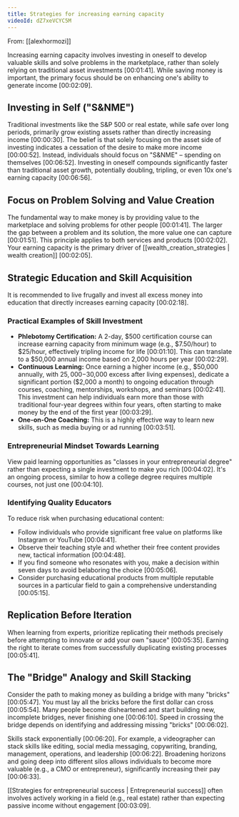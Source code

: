 ```yaml
---
title: Strategies for increasing earning capacity
videoId: dZ7xeVCYC5M
---
```


From: [[alexhormozi]] <br/> 

Increasing earning capacity involves investing in oneself to develop valuable skills and solve problems in the marketplace, rather than solely relying on traditional asset investments <a class="yt-timestamp" data-t="00:01:41">[00:01:41]</a>. While saving money is important, the primary focus should be on enhancing one's ability to generate income <a class="yt-timestamp" data-t="00:02:09">[00:02:09]</a>.

## Investing in Self ("S&NME")

Traditional investments like the S&P 500 or real estate, while safe over long periods, primarily grow existing assets rather than directly increasing income <a class="yt-timestamp" data-t="00:00:30">[00:00:30]</a>. The belief is that solely focusing on the asset side of investing indicates a cessation of the desire to make more income <a class="yt-timestamp" data-t="00:00:52">[00:00:52]</a>. Instead, individuals should focus on "S&NME" – spending on themselves <a class="yt-timestamp" data-t="00:06:52">[00:06:52]</a>. Investing in oneself compounds significantly faster than traditional asset growth, potentially doubling, tripling, or even 10x one's earning capacity <a class="yt-timestamp" data-t="00:06:56">[00:06:56]</a>.

## Focus on Problem Solving and Value Creation

The fundamental way to make money is by providing value to the marketplace and solving problems for other people <a class="yt-timestamp" data-t="00:01:41">[00:01:41]</a>. The larger the gap between a problem and its solution, the more value one can capture <a class="yt-timestamp" data-t="00:01:51">[00:01:51]</a>. This principle applies to both services and products <a class="yt-timestamp" data-t="00:02:02">[00:02:02]</a>. Your earning capacity is the primary driver of [[wealth_creation_strategies | wealth creation]] <a class="yt-timestamp" data-t="00:02:05">[00:02:05]</a>.

## Strategic Education and Skill Acquisition

It is recommended to live frugally and invest all excess money into education that directly increases earning capacity <a class="yt-timestamp" data-t="00:02:18">[00:02:18]</a>.

### Practical Examples of Skill Investment
*   **Phlebotomy Certification:** A 2-day, $500 certification course can increase earning capacity from minimum wage (e.g., $7.50/hour) to $25/hour, effectively tripling income for life <a class="yt-timestamp" data-t="00:01:10">[00:01:10]</a>. This can translate to a $50,000 annual income based on 2,000 hours per year <a class="yt-timestamp" data-t="00:02:29">[00:02:29]</a>.
*   **Continuous Learning:** Once earning a higher income (e.g., $50,000 annually, with $25,000-$30,000 excess after living expenses), dedicate a significant portion ($2,000 a month) to ongoing education through courses, coaching, mentorships, workshops, and seminars <a class="yt-timestamp" data-t="00:02:41">[00:02:41]</a>. This investment can help individuals earn more than those with traditional four-year degrees within four years, often starting to make money by the end of the first year <a class="yt-timestamp" data-t="00:03:29">[00:03:29]</a>.
*   **One-on-One Coaching:** This is a highly effective way to learn new skills, such as media buying or ad running <a class="yt-timestamp" data-t="00:03:51">[00:03:51]</a>.

### Entrepreneurial Mindset Towards Learning
View paid learning opportunities as "classes in your entrepreneurial degree" rather than expecting a single investment to make you rich <a class="yt-timestamp" data-t="00:04:02">[00:04:02]</a>. It's an ongoing process, similar to how a college degree requires multiple courses, not just one <a class="yt-timestamp" data-t="00:04:10">[00:04:10]</a>.

### Identifying Quality Educators
To reduce risk when purchasing educational content:
*   Follow individuals who provide significant free value on platforms like Instagram or YouTube <a class="yt-timestamp" data-t="00:04:41">[00:04:41]</a>.
*   Observe their teaching style and whether their free content provides new, tactical information <a class="yt-timestamp" data-t="00:04:48">[00:04:48]</a>.
*   If you find someone who resonates with you, make a decision within seven days to avoid belaboring the choice <a class="yt-timestamp" data-t="00:05:06">[00:05:06]</a>.
*   Consider purchasing educational products from multiple reputable sources in a particular field to gain a comprehensive understanding <a class="yt-timestamp" data-t="00:05:15">[00:05:15]</a>.

## Replication Before Iteration

When learning from experts, prioritize replicating their methods precisely before attempting to innovate or add your own "sauce" <a class="yt-timestamp" data-t="00:05:35">[00:05:35]</a>. Earning the right to iterate comes from successfully duplicating existing processes <a class="yt-timestamp" data-t="00:05:41">[00:05:41]</a>.

## The "Bridge" Analogy and Skill Stacking

Consider the path to making money as building a bridge with many "bricks" <a class="yt-timestamp" data-t="00:05:47">[00:05:47]</a>. You must lay all the bricks before the first dollar can cross <a class="yt-timestamp" data-t="00:05:54">[00:05:54]</a>. Many people become disheartened and start building new, incomplete bridges, never finishing one <a class="yt-timestamp" data-t="00:06:10">[00:06:10]</a>. Speed in crossing the bridge depends on identifying and addressing missing "bricks" <a class="yt-timestamp" data-t="00:06:02">[00:06:02]</a>.

Skills stack exponentially <a class="yt-timestamp" data-t="00:06:20">[00:06:20]</a>. For example, a videographer can stack skills like editing, social media messaging, copywriting, branding, management, operations, and leadership <a class="yt-timestamp" data-t="00:06:22">[00:06:22]</a>. Broadening horizons and going deep into different silos allows individuals to become more valuable (e.g., a CMO or entrepreneur), significantly increasing their pay <a class="yt-timestamp" data-t="00:06:33">[00:06:33]</a>.

[[Strategies for entrepreneurial success | Entrepreneurial success]] often involves actively working in a field (e.g., real estate) rather than expecting passive income without engagement <a class="yt-timestamp" data-t="00:03:09">[00:03:09]</a>.
